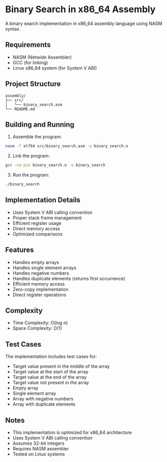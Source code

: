 # Binary Search in x86_64 Assembly

A binary search implementation in x86_64 assembly language using NASM syntax.

## Requirements

- NASM (Netwide Assembler)
- GCC (for linking)
- Linux x86_64 system (for System V ABI)

## Project Structure

```
assembly/
├── src/
│   └── binary_search.asm
└── README.md
```

## Building and Running

1. Assemble the program:
```bash
nasm -f elf64 src/binary_search.asm -o binary_search.o
```

2. Link the program:
```bash
gcc -no-pie binary_search.o -o binary_search
```

3. Run the program:
```bash
./binary_search
```

## Implementation Details

- Uses System V ABI calling convention
- Proper stack frame management
- Efficient register usage
- Direct memory access
- Optimized comparisons

## Features

- Handles empty arrays
- Handles single element arrays
- Handles negative numbers
- Handles duplicate elements (returns first occurrence)
- Efficient memory access
- Zero-copy implementation
- Direct register operations

## Complexity

- Time Complexity: O(log n)
- Space Complexity: O(1)

## Test Cases

The implementation includes test cases for:
- Target value present in the middle of the array
- Target value at the start of the array
- Target value at the end of the array
- Target value not present in the array
- Empty array
- Single element array
- Array with negative numbers
- Array with duplicate elements

## Notes

- This implementation is optimized for x86_64 architecture
- Uses System V ABI calling convention
- Assumes 32-bit integers
- Requires NASM assembler
- Tested on Linux systems
